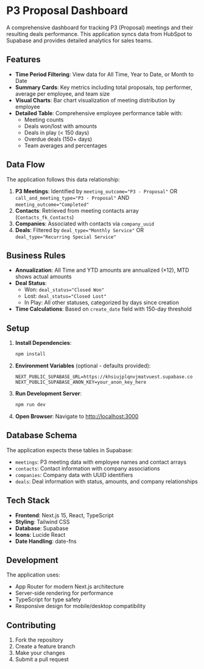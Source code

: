# P3 Proposal Dashboard

A comprehensive dashboard for tracking P3 (Proposal) meetings and their resulting deals performance. This application syncs data from HubSpot to Supabase and provides detailed analytics for sales teams.

## Features

- **Time Period Filtering**: View data for All Time, Year to Date, or Month to Date
- **Summary Cards**: Key metrics including total proposals, top performer, average per employee, and team size
- **Visual Charts**: Bar chart visualization of meeting distribution by employee
- **Detailed Table**: Comprehensive employee performance table with:
  - Meeting counts
  - Deals won/lost with amounts
  - Deals in play (< 150 days)
  - Overdue deals (150+ days)
  - Team averages and percentages

## Data Flow

The application follows this data relationship:
1. **P3 Meetings**: Identified by `meeting_outcome="P3 - Proposal"` OR `call_and_meeting_type="P3 - Proposal"` AND `meeting_outcome="Completed"`
2. **Contacts**: Retrieved from meeting contacts array (`Contacts_fk_Contacts`)
3. **Companies**: Associated with contacts via `company_uuid`
4. **Deals**: Filtered by `deal_type="Monthly Service"` OR `deal_type="Recurring Special Service"`

## Business Rules

- **Annualization**: All Time and YTD amounts are annualized (×12), MTD shows actual amounts
- **Deal Status**: 
  - Won: `deal_status="Closed Won"`
  - Lost: `deal_status="Closed Lost"`
  - In Play: All other statuses, categorized by days since creation
- **Time Calculations**: Based on `create_date` field with 150-day threshold

## Setup

1. **Install Dependencies**:
   ```bash
   npm install
   ```

2. **Environment Variables** (optional - defaults provided):
   ```
   NEXT_PUBLIC_SUPABASE_URL=https://khsiujplqnvjmatvuest.supabase.co
   NEXT_PUBLIC_SUPABASE_ANON_KEY=your_anon_key_here
   ```

3. **Run Development Server**:
   ```bash
   npm run dev
   ```

4. **Open Browser**: Navigate to [http://localhost:3000](http://localhost:3000)

## Database Schema

The application expects these tables in Supabase:

- `meetings`: P3 meeting data with employee names and contact arrays
- `contacts`: Contact information with company associations
- `companies`: Company data with UUID identifiers
- `deals`: Deal information with status, amounts, and company relationships

## Tech Stack

- **Frontend**: Next.js 15, React, TypeScript
- **Styling**: Tailwind CSS
- **Database**: Supabase
- **Icons**: Lucide React
- **Date Handling**: date-fns

## Development

The application uses:
- App Router for modern Next.js architecture
- Server-side rendering for performance
- TypeScript for type safety
- Responsive design for mobile/desktop compatibility

## Contributing

1. Fork the repository
2. Create a feature branch
3. Make your changes
4. Submit a pull request
